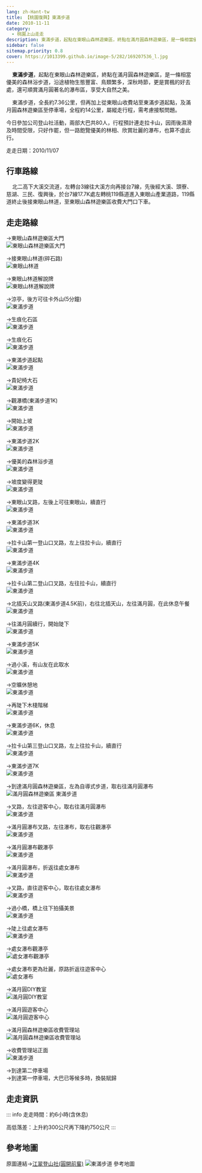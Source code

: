 ```yaml
---
lang: zh-Hant-tw
title: 【桃園復興】東滿步道
date: 2010-11-11
category: 
  - 桃園上山走走
description: 東滿步道，起點在東眼山森林遊樂區，終點在滿月圓森林遊樂區，是一條相當優美的森林浴步道，沿途植物生態豐富、鳥類繁多，深秋時節，更是賞楓的好去處，還可順賞滿月圓著名的瀑布區，享受大自然之美。 東滿步道，全長約7.36公里，但再加上從東眼山收費站至東滿步道起點，及滿月圓森林遊樂區至停車場，全程約14公里，屬縱走行程，需考慮接駁問題。
sidebar: false
sitemap.priority: 0.8
cover: https://1013399.github.io/image-5/282/169207536_l.jpg
---
```


    **東滿步道**，起點在東眼山森林遊樂區，終點在滿月圓森林遊樂區，是一條相當優美的森林浴步道，沿途植物生態豐富、鳥類繁多，深秋時節，更是賞楓的好去處，還可順賞滿月圓著名的瀑布區，享受大自然之美。  

    東滿步道，全長約7.36公里，但再加上從東眼山收費站至東滿步道起點，及滿月圓森林遊樂區至停車場，全程約14公里，屬縱走行程，需考慮接駁問題。

<!-- more -->

今日參加公司登山社活動，兩部大巴共80人，行程預計連走拉卡山，因雨後濕滑及時間受限，只好作罷，但一路飽覽優美的林相、欣賞壯麗的瀑布，也算不虛此行。

走走日期：2010/11/07

## 行車路線
    北二高下大溪交流道，左轉台3線往大溪方向再接台7線，先後經大溪、頭寮、慈湖、三民、復興後，於台7線17.7K處左轉桃119縣道進入東眼山產業道路，119縣道終止後接東眼山林道，至東眼山森林遊樂區收費大門口下車。

## 走走路線
→東眼山森林遊樂區大門  
![東眼山森林遊樂區大門](https://1013399.github.io/image-5/282/124320492_l.jpg)

→接東眼山林道(碎石路)  
![東眼山林道](https://1013399.github.io/image-5/282/169207446_l.jpg)

→東眼山林道解說牌  
![東眼山林道解說牌](https://1013399.github.io/image-5/282/169207448_l.jpg)

→涼亭，後方可往卡外山(5分鐘)  
![東滿步道](https://1013399.github.io/image-5/282/169207451_l.jpg)

→生痕化石區  
![東滿步道](https://1013399.github.io/image-5/282/169207455_l.jpg)

→生痕化石  
![東滿步道](https://1013399.github.io/image-5/282/169207453_l.jpg)

→東滿步道起點  
![東滿步道](https://1013399.github.io/image-5/282/169207459_l.jpg)

→貴妃椅大石  
![東滿步道](https://1013399.github.io/image-5/282/169207461_l.jpg)

→觀瀑橋(東滿步道1K)  
![東滿步道](https://1013399.github.io/image-5/282/169207467_l.jpg)

→開始上坡  
![東滿步道](https://1013399.github.io/image-5/282/169207469_l.jpg)

→東滿步道2K  
![東滿步道](https://1013399.github.io/image-5/282/169207473_l.jpg)

→優美的森林浴步道  
![東滿步道](https://1013399.github.io/image-5/282/169207474_l.jpg)

→坡度變得更陡  
![東滿步道](https://1013399.github.io/image-5/282/169207477_l.jpg)

→東眼山叉路，左後上可往東眼山，續直行  
![東滿步道](https://1013399.github.io/image-5/282/169207479_l.jpg)

→東滿步道3K  
![東滿步道](https://1013399.github.io/image-5/282/169207485_l.jpg)

→拉卡山第一登山口叉路，左上往拉卡山，續直行  
![東滿步道](https://1013399.github.io/image-5/282/169207486_l.jpg)

→東滿步道4K  
![東滿步道](https://1013399.github.io/image-5/282/169207490_l.jpg)

→拉卡山第二登山口叉路，左往拉卡山，續直行  
![東滿步道](https://1013399.github.io/image-5/282/169207491_l.jpg)

→北插天山叉路(東滿步道4.5K前)，右往北插天山，左往滿月圓，在此休息午餐  
![東滿步道](https://1013399.github.io/image-5/282/169207492_l.jpg)

→往滿月圓續行，開始陡下  
![東滿步道](https://1013399.github.io/image-5/282/169207496_l.jpg)

→東滿步道5K  
![東滿步道](https://1013399.github.io/image-5/282/169207499_l.jpg)

→過小溪，有山友在此取水  
![東滿步道](https://1013399.github.io/image-5/282/169207503_l.jpg)

→空曠休憩地  
![東滿步道](https://1013399.github.io/image-5/282/169207508_l.jpg)

→再陡下木棧階梯  
![東滿步道](https://1013399.github.io/image-5/282/169207511_l.jpg)

→東滿步道6K，休息  
![東滿步道](https://1013399.github.io/image-5/282/169207512_l.jpg)

→拉卡山第三登山口叉路，左上往拉卡山，續直行  
![東滿步道](https://1013399.github.io/image-5/282/169207516_l.jpg)

→東滿步道7K  
![東滿步道](https://1013399.github.io/image-5/282/169207517_l.jpg)

→到達滿月圓森林遊樂區，左為自導式步道，取右往滿月圓瀑布  
![滿月圓森林遊樂區 東滿步道](https://1013399.github.io/image-5/282/169207519_l.jpg)

→叉路，左往遊客中心，取右往滿月圓瀑布  
![東滿步道](https://1013399.github.io/image-5/282/169207522_l.jpg)

→滿月圓瀑布叉路，左往瀑布，取右往觀瀑亭  
![東滿步道](https://1013399.github.io/image-5/282/169207526_l.jpg)

→滿月圓瀑布觀瀑亭  
![東滿步道](https://1013399.github.io/image-5/282/169207525_l.jpg)

→滿月圓瀑布，折返往處女瀑布  
![東滿步道](https://1013399.github.io/image-5/282/169207523_l.jpg)

→叉路，直往遊客中心，取右往處女瀑布  
![東滿步道](https://1013399.github.io/image-5/282/169207530_l.jpg)

→過小橋，橋上往下拍攝美景  
![東滿步道](https://1013399.github.io/image-5/282/169207533_l.jpg)

→陡上往處女瀑布  
![東滿步道](https://1013399.github.io/image-5/282/169207535_l.jpg)

→處女瀑布觀瀑亭  
![處女瀑布觀瀑亭](https://1013399.github.io/image-5/282/169207536_l.jpg)

→處女瀑布更為壯麗，原路折返往遊客中心  
![處女瀑布](https://1013399.github.io/image-5/282/169207537_l.jpg)

→滿月圓DIY教室  
![滿月圓DIY教室](https://1013399.github.io/image-5/282/169207539_l.jpg)

→滿月圓遊客中心  
![滿月圓遊客中心](https://1013399.github.io/image-5/282/169207540_l.jpg)

→滿月圓森林遊樂區收費管理站  
![滿月圓森林遊樂區收費管理站](https://1013399.github.io/image-5/282/169207542_l.jpg)

→收費管理站正面  
![東滿步道](https://1013399.github.io/image-5/282/169207440_l.jpg)

→到達第二停車場  
→到達第一停車場，大巴已等候多時，換裝賦歸

## 走走資訊
::: info
走走時間：約6小時(含休息)

高低落差：上升約300公尺再下降約750公尺
:::

## 參考地圖
原圖連結→[江翠登山社(圓開前輩)](http://ms1.ctjh.tpc.edu.tw/~uank3/ltmap26.htm)
![東滿步道 參考地圖](https://1013399.github.io/image-5/282/169207619_l.jpg)
